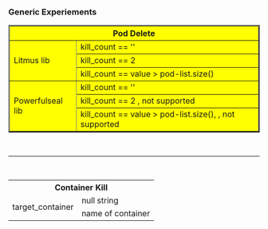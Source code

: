 ### Generic Experiements

<table border=2 bgcolor=yellow width=400> 
    <tr> <th colspan=2>   Pod Delete  </th> </tr>
    <tr > <td rowspan=3> Litmus lib  </td> 
        <td> kill_count == '' </td>
    </tr>
    <tr> 
         <td> kill_count == 2 </td>
    </tr>
    <tr>
         <td> kill_count == value > pod-list.size() </td>
    </tr> 
    <tr > <td rowspan=3> Powerfulseal lib  </td> 
        <td> kill_count == '' </td>
    </tr>
    <tr> 
         <td> kill_count == 2 , not supported</td>
    </tr>
    <tr>
         <td> kill_count == value > pod-list.size(), , not supported </td>
    </tr> 
         </table>
         <br> <hr> <br>
         
  <table> 
    <tr> <th colspan=2>   Container Kill  </th> </tr>
    <tr > <td rowspan=2> target_container  </td> 
        <td> null string </td>
    </tr>
    <tr> 
         <td> name of container </td>
    </tr>
         </table>
    
        
    
    
